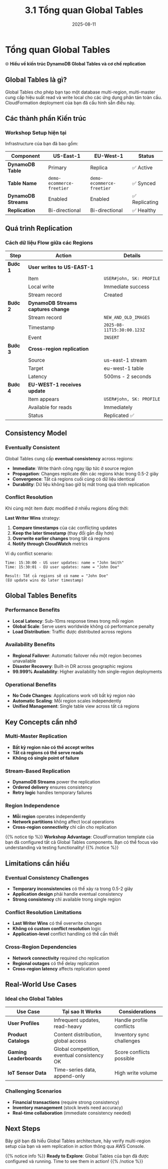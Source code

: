 ﻿---
title : "3.1 Tổng quan Global Tables"
date : "2025-08-11"
weight : 31
chapter : false
pre : " <b> 3.1 </b> "
---

# Tổng quan Global Tables

🌐 **Hiểu về kiến trúc DynamoDB Global Tables và cơ chế replication**

## Global Tables là gì?

Global Tables cho phép bạn tạo một database multi-region, multi-master cung cấp hiệu suất read và write local cho các ứng dụng phân tán toàn cầu. CloudFormation deployment của bạn đã cấu hình sẵn điều này.

## Các thành phần Kiến trúc

### Workshop Setup hiện tại

Infrastructure của bạn đã bao gồm:

| Component | US-East-1 | EU-West-1 | Status |
|-----------|------------|-----------|---------|
| **DynamoDB Table** | Primary | Replica | ✅ Active |
| **Table Name** | `demo-ecommerce-freetier` | `demo-ecommerce-freetier` | ✅ Synced |
| **DynamoDB Streams** | Enabled | Enabled | ✅ Replicating |
| **Replication** | Bi-directional | Bi-directional | ✅ Healthy |

## Quá trình Replication

### Cách dữ liệu Flow giữa các Regions

| Step | Action | Details |
|------|--------|---------|
| **Bước 1** | **User writes to US-EAST-1** | |
| | Item | `USER#john, SK: PROFILE` |
| | Local write | Immediate success |
| | Stream record | Created |
| **Bước 2** | **DynamoDB Streams captures change** | |
| | Stream record | `NEW_AND_OLD_IMAGES` |
| | Timestamp | `2025-08-11T15:30:00.123Z` |
| | Event | `INSERT` |
| **Bước 3** | **Cross-region replication** | |
| | Source | us-east-1 stream |
| | Target | eu-west-1 table |
| | Latency | 500ms - 2 seconds |
| **Bước 4** | **EU-WEST-1 receives update** | |
| | Item appears | `USER#john, SK: PROFILE` |
| | Available for reads | Immediately |
| | Status | Replicated ✅ |

## Consistency Model

### Eventually Consistent

Global Tables cung cấp **eventual consistency** across regions:

- **Immediate**: Write thành công ngay lập tức ở source region
- **Propagation**: Changes replicate đến các regions khác trong 0.5-2 giây
- **Convergence**: Tất cả regions cuối cùng có dữ liệu identical
- **Durability**: Dữ liệu không bao giờ bị mất trong quá trình replication

### Conflict Resolution

Khi cùng một item được modified ở nhiều regions đồng thời:

**Last Writer Wins** strategy:
1. **Compare timestamps** của các conflicting updates
2. **Keep the later timestamp** (thay đổi gần đây hơn)
3. **Overwrite earlier changes** trong tất cả regions
4. **Notify through CloudWatch** metrics

Ví dụ conflict scenario:
```text
Time: 15:30:00 - US user updates: name = "John Smith"
Time: 15:30:01 - EU user updates: name = "John Doe"

Result: Tất cả regions sẽ có name = "John Doe"
(EU update wins do later timestamp)
```

## Global Tables Benefits

### Performance Benefits

- **Local Latency**: Sub-10ms response times trong mỗi region
- **Global Scale**: Serve users worldwide không có performance penalty
- **Load Distribution**: Traffic được distributed across regions

### Availability Benefits

- **Regional Failover**: Automatic failover nếu một region becomes unavailable
- **Disaster Recovery**: Built-in DR across geographic regions
- **99.999% Availability**: Higher availability hơn single-region deployments

### Operational Benefits

- **No Code Changes**: Applications work với bất kỳ region nào
- **Automatic Scaling**: Mỗi region scales independently
- **Unified Management**: Single table view across tất cả regions

## Key Concepts cần nhớ

### Multi-Master Replication
- **Bất kỳ region nào có thể accept writes**
- **Tất cả regions có thể serve reads**
- **Không có single point of failure**

### Stream-Based Replication
- **DynamoDB Streams** power the replication
- **Ordered delivery** ensures consistency
- **Retry logic** handles temporary failures

### Region Independence
- **Mỗi region** operates independently
- **Network partitions** không affect local operations
- **Cross-region connectivity** chỉ cần cho replication

{{% notice tip %}}
**Workshop Advantage**: CloudFormation template của bạn đã configured tất cả Global Tables components. Bạn có thể focus vào understanding và testing functionality!
{{% /notice %}}

## Limitations cần hiểu

### Eventual Consistency Challenges
- **Temporary inconsistencies** có thể xảy ra trong 0.5-2 giây
- **Application design** phải handle eventual consistency
- **Strong consistency** chỉ available trong single region

### Conflict Resolution Limitations
- **Last Writer Wins** có thể overwrite changes
- **Không có custom conflict resolution** logic
- **Application-level** conflict handling có thể cần thiết

### Cross-Region Dependencies
- **Network connectivity** required cho replication
- **Regional outages** có thể delay replication
- **Cross-region latency** affects replication speed

## Real-World Use Cases

### Ideal cho Global Tables

| Use Case | Tại sao It Works | Considerations |
|----------|-------------------|----------------|
| **User Profiles** | Infrequent updates, read-heavy | Handle profile conflicts |
| **Product Catalogs** | Content distribution, global access | Inventory sync challenges |
| **Gaming Leaderboards** | Global competition, eventual consistency OK | Score conflicts possible |
| **IoT Sensor Data** | Time-series data, append-only | High write volume |

### Challenging Scenarios

- **Financial transactions** (require strong consistency)
- **Inventory management** (stock levels need accuracy)
- **Real-time collaboration** (immediate consistency needed)

## Next Steps

Bây giờ bạn đã hiểu Global Tables architecture, hãy verify multi-region setup của bạn và xem replication in action thông qua AWS Console.

{{% notice info %}}
**Ready to Explore**: Global Tables của bạn đã được configured và running. Time to see them in action!
{{% /notice %}}
